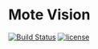 Mote Vision
===========
[![Build Status](https://travis-ci.org/jamillosantos/mote-vision.svg?branch=master)](https://travis-ci.org/jamillosantos/mote-vision)
[![license](https://img.shields.io/github/license/mashape/apistatus.svg?maxAge=2592000)]()
